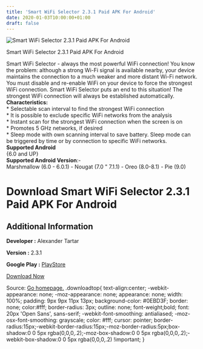 ```yaml
---
title: 'Smart WiFi Selector 2.3.1 Paid APK For Android'
date: 2020-01-03T10:00:00+01:00
draft: false
---
```


![Smart WiFi Selector 2.3.1 Paid APK For Android](https://i0.wp.com/apkhome.net/wp-content/uploads/2020/01/Smart-WiFi-Selector-2.3.1-Paid.png "Smart WiFi Selector 2.3.1 Paid APK For Android")

  

Smart WiFi Selector 2.3.1 Paid APK For Android

Smart WiFi Selector - always the most powerful WiFi connection! You know the problem: although a strong Wi-Fi signal is available nearby, your device maintains the connection to a much weaker and more distant Wi-Fi network. You must disable and re-enable WiFi on your device to force the strongest WiFi connection. Smart WiFi Selector puts an end to this situation! The strongest WiFi connection will always be established automatically.  
**Characteristics:**  
\* Selectable scan interval to find the strongest WiFi connection  
\* It is possible to exclude specific WiFi networks from the analysis  
\* Instant scan for the strongest WiFi connection when the screen is on  
\* Promotes 5 GHz networks, if desired  
\* Sleep mode with own scanning interval to save battery. Sleep mode can be triggered by time or by connection to specific WiFi networks.  
**Supported Android**  
{6.0 and UP}  
**Supported Android Version**:-  
Marshmallow (6.0 - 6.0.1) - Nougat (7.0 " 7.1.1) - Oreo (8.0-8.1) - Pie (9.0)

Download Smart WiFi Selector 2.3.1 Paid APK For Android
=======================================================

Additional Information
----------------------

**Developer :** Alexander Tartar

**Version :** 2.3.1

**Google Play :** [PlayStore](https://play.google.com/store/apps/details?id=com.tartar.strongestwifi)

  

[Download Now](https://store4app.co/post/smart-wifi-selector-2-3-1-paid-apk-for-android_1578039573)

  
Source: [Go homepage.](https://store4app.co/post/smart-wifi-selector-2-3-1-paid-apk-for-android_1578039573) .downloadtop{ text-align:center; -webkit-appearance: none; -moz-appearance: none; appearance: none; width: 100%; padding: 9px 9px 11px 13px; background-color: #0EBD3F; border: none; color:#fff; border-radius: 3px; outline: none; font-weight;bold; font: 20px 'Open Sans', sans-serif; -webkit-font-smoothing: antialiased; -moz-osx-font-smoothing: grayscale; color: #fff; cursor: pointer; border-radius:15px;-webkit-border-radius:15px;-moz-border-radius:5px;box-shadow:0 0 5px rgba(0,0,0,.2);-moz-box-shadow:0 0 5px rgba(0,0,0,.2);-webkit-box-shadow:0 0 5px rgba(0,0,0,.2) !important; }
